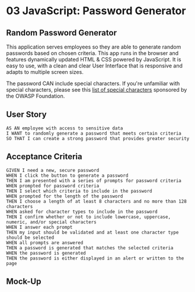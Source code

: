 # 03 JavaScript: Password Generator

## Random Password Generator
This application serves employees so they are able to generate random passwords based on
chosen criteria. This app runs in the browser and features dynamically updated HTML & CSS
powered by JavaScript. It is easy to use, with a clean and clear User Interface that is
responsive and adapts to multiple screen sizes.

The password CAN include special characters. If you're unfamiliar with special characters,
please see this [list of special characters](https://www.owasp.org/index.php/Password_special_characters) sponsored by the OWASP Foundation.

## User Story

```
AS AN employee with access to sensitive data
I WANT to randomly generate a password that meets certain criteria
SO THAT I can create a strong password that provides greater security
```

## Acceptance Criteria

```
GIVEN I need a new, secure password
WHEN I click the button to generate a password
THEN I am presented with a series of prompts for password criteria
WHEN prompted for password criteria
THEN I select which criteria to include in the password
WHEN prompted for the length of the password
THEN I choose a length of at least 8 characters and no more than 128 characters
WHEN asked for character types to include in the password
THEN I confirm whether or not to include lowercase, uppercase, numeric, and/or special characters
WHEN I answer each prompt
THEN my input should be validated and at least one character type should be selected
WHEN all prompts are answered
THEN a password is generated that matches the selected criteria
WHEN the password is generated
THEN the password is either displayed in an alert or written to the page
```

## Mock-Up
